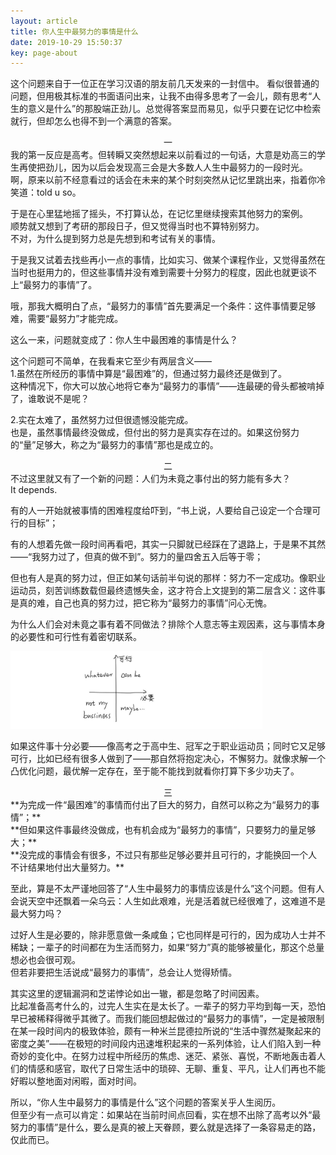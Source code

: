 ```yaml
---
layout: article
title: 你人生中最努力的事情是什么
date: 2019-10-29 15:50:37
key: page-about
---
```

​​这个问题来自于一位正在学习汉语的朋友前几天发来的一封信中。
看似很普通的问题，但用极其标准的书面语问出来，让我不由得多思考了一会儿，颇有思考“人生的意义是什么”的那股端正劲儿。总觉得答案显而易见，似乎只要在记忆中检索就行，但却怎么也得不到一个满意的答案。
<!--more-->
<center>一</center>
我的第一反应是高考。但转瞬又突然想起来以前看过的一句话，大意是劝高三的学生再使把劲儿，因为以后会发现高三会是大多数人人生中最努力的一段时光。 <br>
啊，原来以前不经意看过的话会在未来的某个时刻突然从记忆里跳出来，指着你冷笑道：told u so。  <br>

于是在心里猛地摇了摇头，不打算认怂，在记忆里继续搜索其他努力的案例。  <br>
顺势就又想到了考研的那段日子，但又觉得当时也不算特别努力。  <br>
不对，为什么提到努力总是先想到和考试有关的事情。 <br>

于是我又试着去找些再小一点的事情，比如实习、做某个课程作业，又觉得虽然在当时也挺用力的，但这些事情并没有难到需要十分努力的程度，因此也就更谈不上“最努力的事情”了。  <br>

哦，那我大概明白了点，“最努力的事情”首先要满足一个条件：这件事情要足够难，需要“最努力”才能完成。 <br>

这么一来，问题就变成了：你人生中最困难的事情是什么？  <br>


这个问题可不简单，在我看来它至少有两层含义——  <br>
1.虽然在所经历的事情中算是“最困难”的，但通过努力最终还是做到了。  <br>
这种情况下，你大可以放心地将它奉为“最努力的事情”——连最硬的骨头都被啃掉了，谁敢说不是呢？ <br>

2.实在太难了，虽然努力过但很遗憾没能完成。  <br>
也是，虽然事情最终没做成，但付出的努力是真实存在过的。如果这份努力的“量”足够大，称之为“最努力的事情”那也是成立的。  <br>


<center>二</center>
不过这里就又有了一个新的问题：人们为未竟之事付出的努力能有多大？  <br>
It depends.  <br>

有的人一开始就被事情的困难程度给吓到，“书上说，人要给自己设定一个合理可行的目标”；  <br>

有的人想着先做一段时间再看吧，其实一只脚就已经踩在了退路上，于是果不其然——“我努力过了，但真的做不到”。努力的量四舍五入后等于零；  <br>

但也有人是真的努力过，但正如某句话前半句说的那样：努力不一定成功。像职业运动员，刻苦训练数载但最终遗憾失金，这才符合上文提到的第二层含义：这件事是真的难，自己也真的努力过，把它称为“最努力的事情”问心无愧。  <br>

为什么人们会对未竟之事有着不同做法？排除个人意志等主观因素，这与事情本身的必要性和可行性有着密切联系。

​<img src="https://raw.githubusercontent.com/C-Harlin/MarkDownPhotos/master/casual/pic.jpg" width="80%" height="80%">

如果这件事十分必要——像高考之于高中生、冠军之于职业运动员；同时它又足够可行，比如已经有很多人做到了——那自然将抱定决心，不懈努力。就像求解一个凸优化问题，最优解一定存在，至于能不能找到就看你打算下多少功夫了。 <br>

<center>三</center>
**为完成一件“最困难”的事情而付出了巨大的努力，自然可以称之为“最努力的事情”；** <br>
**但如果这件事最终没做成，也有机会成为“最努力的事情”，只要努力的量足够大；** <br>
**没完成的事情会有很多，不过只有那些足够必要并且可行的，才能换回一个人不计结果地付出大量努力。** <br> 

至此，算是不太严谨地回答了“人生中最努力的事情应该是什么”这个问题。但有人会说天空中还飘着一朵乌云：人生如此艰难，光是活着就已经很难了，这难道不是最大努力吗？ <br>

过好人生是必要的，除非愿意做一条咸鱼；它也同样是可行的，因为成功人士并不稀缺；一辈子的时间都在为生活而努力，如果“努力”真的能够被量化，那这个总量想必也会很可观。 <br>
但若非要把生活说成“最努力的事情”，总会让人觉得矫情。 <br>

其实这里的逻辑漏洞和芝诺悖论如出一辙，都是忽略了时间因素。 <br>
比起准备高考什么的，过完人生实在是太长了。一辈子的努力平均到每一天，恐怕早已被稀释得微乎其微了。而我们能回想起做过的“最努力的事情”，一定是被限制在某一段时间内的极致体验，颇有一种米兰昆德拉所说的“生活中骤然凝聚起来的密度之美”——在极短的时间段内迅速堆积起来的一系列体验，让人们陷入到一种奇妙的变化中。在努力过程中所经历的焦虑、迷茫、紧张、喜悦，不断地轰击着人们的情感和感官，取代了日常生活中的琐碎、无聊、重复、平凡，让人们再也不能好暇以整地面对闲暇，面对时间。 <br>


所以，“你人生中最努力的事情是什么”这个问题的答案关乎人生阅历。<br>
但至少有一点可以肯定：如果站在当前时间点回看，实在想不出除了高考以外“最努力的事情”是什么，要么是真的被上天眷顾，要么就是选择了一条容易走的路，仅此而已。 